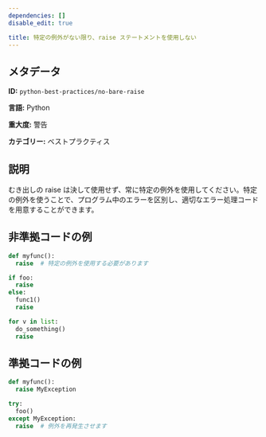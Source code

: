```yaml
---
dependencies: []
disable_edit: true

title: 特定の例外がない限り、raise ステートメントを使用しない
---
```

## メタデータ
**ID:** `python-best-practices/no-bare-raise`

**言語:** Python

**重大度:** 警告

**カテゴリー:** ベストプラクティス

## 説明
むき出しの raise は決して使用せず、常に特定の例外を使用してください。特定の例外を使うことで、プログラム中のエラーを区別し、適切なエラー処理コードを用意することができます。

## 非準拠コードの例
```python
def myfunc():
  raise  # 特定の例外を使用する必要があります

if foo:
  raise
else:
  func1()
  raise

for v in list:
  do_something()
  raise
```

## 準拠コードの例
```python
def myfunc():
  raise MyException

try:
  foo()
except MyException:
  raise  # 例外を再発生させます
```
